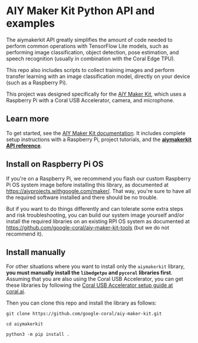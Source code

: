 # AIY Maker Kit Python API and examples

The aiymakerkit API greatly simplifies the amount of code needed to
perform common operations with TensorFlow Lite models, such as performing image
classification, object detection, pose estimation, and speech recognition
(usually in combination with the Coral Edge TPU).

This repo also includes
scripts to collect training images and perform transfer learning with an image
classification model, directly on your device (such as a Raspberry Pi).

This project was designed specifically for the
[AIY Maker Kit](https://aiyprojects.withgoogle.com/maker/), which uses a
Raspberry Pi with a Coral USB Accelerator, camera, and microphone.

## Learn more

To get started, see the [AIY Maker Kit documentation](https://aiyprojects.withgoogle.com/maker/).
It includes complete setup instructions with a Raspberry Pi, project tutorials,
and the **[aiymakerkit API reference](https://aiyprojects.withgoogle.com/maker/#reference)**.


## Install on Raspberry Pi OS

If you're on a Raspberry Pi, we recommend you flash our custom Raspberry Pi OS
system image before installing this library, as documented at
https://aiyprojects.withgoogle.com/maker/. That way, you're sure to have
all the required software installed and there should be no trouble.

But if you want to do things differently and can tolerate some extra steps and risk troubleshooting,
you can build our system image yourself and/or install the required libraries
on an existing RPI OS system as documented at
https://github.com/google-coral/aiy-maker-kit-tools (but we
do not recommend it).


## Install manually

For other situations where you want to install only the `aiymakerkit` library,
**you must manually install the `libedgetpu` and `pycoral` libraries first**.
Assuming that you are also using the Coral USB
Accelerator, you can get these libraries by following the [Coral USB Accelerator
setup guide at coral.ai](https://coral.ai/docs/accelerator/get-started/).

Then you can clone this repo and install the library as follows:

```
git clone https://github.com/google-coral/aiy-maker-kit.git

cd aiymakerkit

python3 -m pip install .
```
